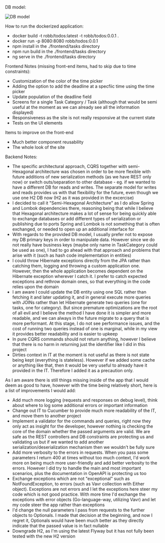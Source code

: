 DB model:

![DB model](DBModel.png)

How to run the dockerized application:
- docker build -t robb/todos:latest -t robb/todos:0.0.1 .
- docker run -p 8080:8080 robb/todos:0.0.1
- npm install in the ./frontend/tasks directory
- npm run build in the ./frontend/tasks directory
- ng serve in the ./frontend/tasks directory

Frontend Notes (missing front-end items, had to skip due to time constraints):
- Customization of the color of the time picker
- Adding the option to add the deadline at a specfiic time using the time picker
- Update population of the deadline field
- Screens for a single Task Category / Task (although that would be semi useful at the moment as we can already see all the information displayed)
- Responsiveness as the site is not really responsive at the current state
- Tests on the UI elements

Items to improve on the front-end
- Much better component reusability
- The whole look of the site

Backend Notes:
- The specific architectural approach, CQRS together with semi-Hexagonal architecture was chosen in order to be more flexible with future
additions of new serialization methods (as we have REST only now) or switch outs/separation to other database - eg. if we wanted to have a different 
DB for reads and writes. The separate model for writes and reads provides us with that flexibility for the future, even though we use one H2 DB now
 (H2 as it was provided in the excercise)
- I decided to call it "Semi-Hexagonal Architecture" as I do allow Spring and Lombok dependencies there, reasoning being
  that while I believe that Hexagonal architecture makes a lot of sense for being quickly able to exchange databases or add different types of serialization or publishing due to ports
  Spring and Lombok is not something that is often exchanged, or needed to open up an additional interface for
- With regards to the provided DB model, I usually prefer not to expose my DB primary keys in order to manipulate data. However since we do not really have business keys
  (maybe only name in TaskCategory could be used as one), I had to go ahead with that approach and problems that arise with it (such as hash code implementation in entities)
- I could throw Hibernate exceptions directly from the JPA rather than catching them, logging and throwing a custom application one. However, then the whole application
becomes dependent on the Hibernate exception wherever I catch it. I prefer to catch expected exceptions and rethrow domain ones, so that everything in the code
relies upon the domain
- I am aware I could update the DB entity using one SQL rather than fetching it and later updating it, and in general execute more queries with JOINs rather than let Hibernate generate two queries (one for tasks, one for category). 
But since premature optimizations are the root of all evil and I believe the method I have done it is simpler and more readable, and we can always in the future migrate to a query that is more performant. At this stage, I do not see performance issues,
and the cost of running two queries instead of one is marginal, while in my view it provides better readability and is easier to upkeep
- In pure CQRS commands should not return anything, however I believe that there is no harm in returning just the identifier like I did in this project
- Dirties context in IT at the moment is not useful as there is not state being kept (everything is stateless). However if we added some cache or anything like that, then it would be very useful
to already have it provided in the IT. Therefore I added it as a precaution only.

As I am aware there is still things missing inside of the app that I would deem as good to have, however with the time being relatively short,
here is a list of improvements I would add:
- Add much more logging (requests and responses on debug level), think about where to log some additional errors or important information
- Change out IT to Cucumber to provide much more readability of the IT, and move them to another project
- Implement a validator for the commands and queries, right now they only act as insight for the developer, however nothing is checking the core of the domain
whether the passed arguments are valid. We are safe as the REST controllers and DB constraints are protecting us and validating us but if we wanted to add another serialization/deserialization mechanism
then we wouldn't be fully sure
- Add more verbosity to the errors in requests. When you pass some parameters I return 400 at times without too much context, I'd work more on being much more user-friendly and add better
verbosity to the errors. However I did try to handle the main and most important scenarios, plus the documentation in OpenAPI is protecting us too
- Exchange exceptions which are not "exceptional" such as NotFoundException, to errors (such as Vavr collection with Either object). Exceptions are not errors and I let the exceptions here steer my code which
is not good practice. With more time I'd exchange the exceptions with error objects (Go-language-way, utilizing Vavr) and let my code steer the app rather than exceptions
- I'd change the null parameters I pass from requests to the further objects to Optionals. I made that decision at the beginning, and now I regret it, Optionals would have been
much better as they directly indicate that the passed value is in fact nullable
- Downgrade H2, as I'm using the latest Flyway but it has not fully been tested with the new H2 version